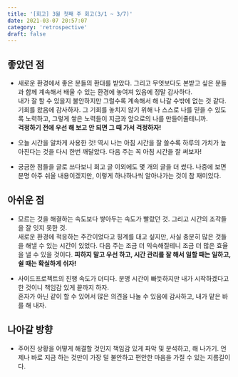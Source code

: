 ```yaml
---
title: '[회고] 3월 첫째 주 회고(3/1 ~ 3/7)'
date: 2021-03-07 20:57:07
category: 'retrospective'
draft: false
---
```

<p>

## 좋았던 점
- 새로운 환경에서 좋은 분들의 환대를 받았다. 그리고 무엇보다도 본받고 싶은 분들과 함께 계속해서 배울 수 있는 환경에 놓여져 있음에 정말 감사하다.  
  내가 잘 할 수 있을지 불안하지만 그럴수록 계속해서 해 나갈 수밖에 없는 것 같다. 기회를 왔음에 감사하자. 그 기회를 놓치지 않기 위해 나 스스로 나를 믿을 수 있도록 노력하고, 그렇게 쌓은 노력들이 지금과 앞으로의 나를 만들어줄테니까.  
  **걱정하기 전에 우선 해 보고 안 되면 그 때 가서 걱정하자!**

- 오늘 시간을 알차게 사용한 것! 역시 나는 아침 시간을 잘 쓸수록 하루의 가치가 높아진다는 것을 다시 한번 깨달았다. 다음 주는 꼭 아침 시간을 잘 써보자!
- 궁금한 점들을 글로 쓰다보니 회고 글 이외에도 몇 개의 글을 더 썼다. 나중에 보면 분명 아주 쉬울 내용이겠지만, 이렇게 하나하나씩 알아나가는 것이 참 재미있다.

## 아쉬운 점
- 모르는 것을 해결하는 속도보다 쌓아두는 속도가 빨랐던 것. 그리고 시간의 조각들을 잘 잇지 못한 것.  
  새로운 환경에 적응하는 주간이었다고 핑계를 대고 싶지만, 사실 충분히 많은 것들을 해낼 수 있는 시간이 있었다. 다음 주는 조금 더 익숙해질테니 조금 더 많은 효율을 낼 수 있을 것이다. **피하지 말고 우선 하고, 시간 관리를 잘 해서 일할 때는 일하고, 쉴 때는 확실하게 쉬자!**

- 사이드프로젝트의 진행 속도가 더디다. 분명 시간이 빠듯하지만 내가 시작하겠다고 한 것이니 책임감 있게 끝까지 하자.  
  혼자가 아닌 같이 할 수 있어서 많은 의견을 나눌 수 있음에 감사하고, 내가 맡은 바를 해 내자.

## 나아갈 방향
- 주어진 상황을 어떻게 해결할 것인지 책임감 있게 파악 및 분석하고, 해 나가기. 언제나 바로 지금 하는 것만이 가장 덜 불안하고 편안한 마음을 가질 수 있는 지름길이다.
</p>